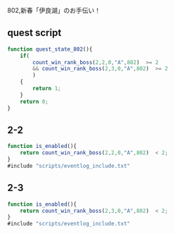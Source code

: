 802,新春「伊良湖」のお手伝い！

## quest script
``` javascript
function quest_state_802(){
	if(
		count_win_rank_boss(2,2,0,"A",802)  >= 2
		&& count_win_rank_boss(2,3,0,"A",802)  >= 2
		)
	{
		return 1;
	}
	return 0;
}
```

## 2-2
``` javascript
function is_enabled(){
	return count_win_rank_boss(2,2,0,"A",802)  < 2;
}
#include "scripts/eventlog_include.txt"
```

## 2-3
``` javascript
function is_enabled(){
	return count_win_rank_boss(2,3,0,"A",802)  < 2;
}
#include "scripts/eventlog_include.txt"
```
